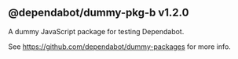 ## @dependabot/dummy-pkg-b v1.2.0

A dummy JavaScript package for testing Dependabot.

See https://github.com/dependabot/dummy-packages for more info.
